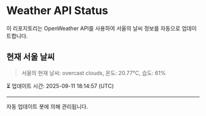 
# Weather API Status

이 리포지토리는 OpenWeather API를 사용하여 서울의 날씨 정보를 자동으로 업데이트합니다.

## 현재 서울 날씨
> 서울의 현재 날씨: overcast clouds, 온도: 20.77°C, 습도: 61%

⏳ 업데이트 시간: 2025-09-11 18:14:57 (UTC)

---
자동 업데이트 봇에 의해 관리됩니다.
